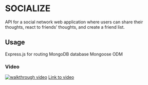 # SOCIALIZE

API for a social network web application where users can share their thoughts, react to friends’ thoughts, and create a friend list. 
 
## Usage
Express.js for routing
MongoDB database
Mongoose ODM


### Video
[![walkthrough video]()](https://youtu.be/86Asd3cDcmc)
[Link to video](https://youtu.be/86Asd3cDcmc)    